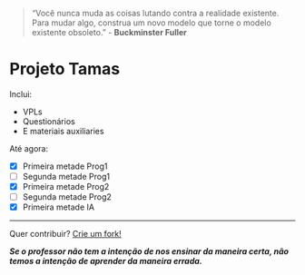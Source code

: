 > “Você nunca muda as coisas lutando contra a realidade existente. Para mudar algo, construa um novo modelo que torne o modelo existente obsoleto.” - **Buckminster Fuller**

# Projeto Tamas

Inclui:
- VPLs
- Questionários
- E materiais auxiliaries

Até agora:
- [x] Primeira metade Prog1 
- [ ] Segunda metade Prog1 
- [x] Primeira metade Prog2 
- [ ] Segunda metade Prog2
- [x] Primeira metade IA

---

Quer contribuir? [Crie um fork!](https://github.com/awayworth/projetotamas/fork)


***Se o professor não tem a intenção de nos ensinar da maneira certa, não temos a intenção de aprender da maneira errada.***
